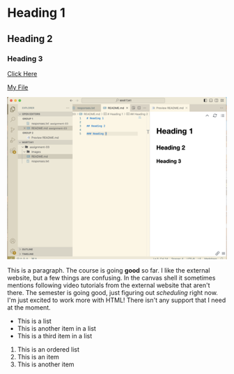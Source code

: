 # Heading 1

## Heading 2

### Heading 3

[Click Here](https://theuselessweb.com/)

[My File](./responses.txt)

![Screenshot](./images/screenshot_2025-01-27.png)

This is a paragraph. The course is going **good** so far. I like the external website, but a few things are confusing. In the canvas shell it sometimes mentions following video tutorials from the external website that aren't there. The semester is going good, just figuring out *scheduling* right now. I'm just excited to work more with HTML! There isn't any support that I need at the moment.

- This is a list
- This is another item in a list
- This is a third item in a list

1. This is an ordered list
2. This is an item
3. This is another item